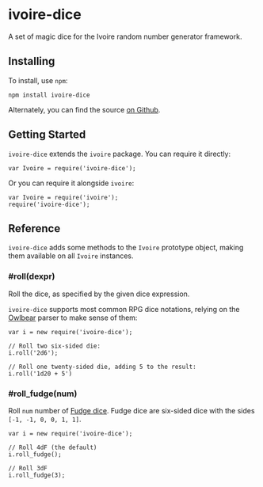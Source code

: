 ivoire-dice
===========

A set of magic dice for the Ivoire random number generator framework.


Installing
----------

To install, use `npm`:

```
npm install ivoire-dice
```

Alternately, you can find the source [on Github](https://github.com/dreamhorn/ivoire-dice).


Getting Started
---------------

`ivoire-dice` extends the `ivoire` package. You can require it directly:

```
var Ivoire = require('ivoire-dice');
```

Or you can require it alongside `ivoire`:

```
var Ivoire = require('ivoire');
require('ivoire-dice');
```


Reference
---------

`ivoire-dice` adds some methods to the `Ivoire` prototype object, making them
available on all `Ivoire` instances.

### #roll(dexpr)

Roll the dice, as specified by the given dice expression.

`ivoire-dice` supports most common RPG dice notations, relying on the
[Owlbear](https://github.com/jmhnilbog/owlbear) parser to make sense of them:

```
var i = new require('ivoire-dice');

// Roll two six-sided die:
i.roll('2d6');

// Roll one twenty-sided die, adding 5 to the result:
i.roll('1d20 + 5')
```

### #roll_fudge(num)

Roll `num` number of [Fudge dice][fudge]. Fudge dice are six-sided dice with the sides
`[-1, -1, 0, 0, 1, 1]`.

```
var i = new require('ivoire-dice');

// Roll 4dF (the default)
i.roll_fudge();

// Roll 3dF
i.roll_fudge(3);
```


[fudge]: https://en.wikipedia.org/wiki/Fudge_(role-playing_game_system)#Fudge_dice
